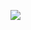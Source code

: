 ![](https://scholar.googleusercontent.com/citations?view_op=medium_photo&user=AYVk3nsAAAAJ&citpid=1)
